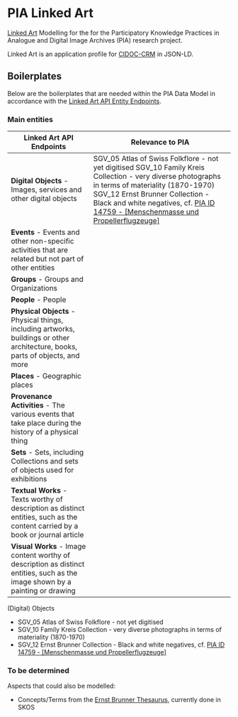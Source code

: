 # PIA Linked Art
[Linked Art](https://linked.art) Modelling for the for the Participatory Knowledge Practices in Analogue and Digital Image Archives (PIA) research project. 

Linked Art is an application profile for [CIDOC-CRM](https://cidoc-crm.org/) in JSON-LD. 

## Boilerplates

Below are the boilerplates that are needed within the PIA Data Model in accordance with the [Linked Art API Entity Endpoints](https://linked.art/api/1.0/endpoint/).

### Main entities

| **Linked Art API Endpoints**                                                                                                   | **Relevance to PIA**                                                                                                                                                                                                                                                                                       |
|--------------------------------------------------------------------------------------------------------------------------------|------------------------------------------------------------------------------------------------------------------------------------------------------------------------------------------------------------------------------------------------------------------------------------------------------------|
| **Digital Objects** - Images, services and other digital objects                                                               | SGV_05 Atlas of Swiss Folkflore - not yet digitised SGV_10 Family Kreis Collection - very diverse photographs in terms of materiality (1870-1970) SGV_12 Ernst Brunner Collection - Black and white negatives, cf. [PIA ID 14759 - [Menschenmasse und Propellerflugzeuge]](modelling/01_Object/14759.json) |
| **Events** - Events and other non-specific activities that are related but not part of other entities                          |                                                                                                                                                                                                                                                                                                            |
| **Groups** - Groups and Organizations                                                                                          |                                                                                                                                                                                                                                                                                                            |
| **People** - People                                                                                                            |                                                                                                                                                                                                                                                                                                            |
| **Physical Objects** - Physical things, including artworks, buildings or other architecture, books, parts of objects, and more |                                                                                                                                                                                                                                                                                                            |
| **Places** - Geographic places                                                                                                 |                                                                                                                                                                                                                                                                                                            |
| **Provenance Activities** - The various events that take place during the history of a physical thing                          |                                                                                                                                                                                                                                                                                                            |
| **Sets** - Sets, including Collections and sets of objects used for exhibitions                                                |                                                                                                                                                                                                                                                                                                            |
| **Textual Works** - Texts worthy of description as distinct entities, such as the content carried by a book or journal article |                                                                                                                                                                                                                                                                                                            |
| **Visual Works** - Image content worthy of description as distinct entities, such as the image shown by a painting or drawing  |                                                                                                                                                                                                                                                                                                            |

(Digital) Objects
- SGV_05 Atlas of Swiss Folkflore - not yet digitised
- SGV_10 Family Kreis Collection - very diverse photographs in terms of materiality (1870-1970)
- SGV_12 Ernst Brunner Collection - Black and white negatives, cf. [PIA ID 14759 - [Menschenmasse und Propellerflugzeuge]](modelling/01_Object/14759.json)

### To be determined

Aspects that could also be modelled: 
- Concepts/Terms from the [Ernst Brunner Thesaurus](https://vocab.participatory-archives.ch/), currently done in SKOS